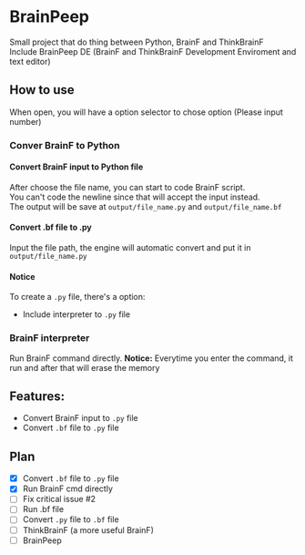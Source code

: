 
# BrainPeep
Small project that do thing between Python, BrainF and ThinkBrainF \
Include BrainPeep DE (BrainF and ThinkBrainF Development Enviroment and text editor) 

## How to use
When open, you will have a option selector to chose option (Please input number)

### Conver BrainF to Python
#### Convert BrainF input to Python file
After choose the file name, you can start to code BrainF script. \
You can't code the newline since that will accept the input instead.\
The output will be save at `output/file_name.py` and `output/file_name.bf`

#### Convert .bf file to .py
Input the file path, the engine will automatic convert and put it in `output/file_name.py`

#### Notice
To create a `.py` file, there's a option:
* Include interpreter to `.py` file

### BrainF interpreter
Run BrainF command directly. __Notice:__ Everytime you enter the command, it run and after that will erase the memory

## Features:
* Convert BrainF input to `.py` file
* Convert `.bf` file to `.py` file

## Plan
- [X] Convert `.bf` file to `.py` file
- [X] Run BrainF cmd directly 
- [ ] Fix critical issue #2
- [ ] Run .bf file
- [ ] Convert `.py` file to `.bf` file
- [ ] ThinkBrainF (a more useful BrainF)
- [ ] BrainPeep
